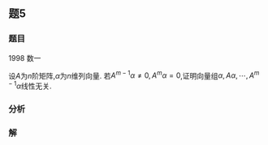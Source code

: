 

## 题5
### 题目
1998 数一 

设$A$为$n$阶矩阵,$\alpha$为$n$维列向量. 若${A}^{m - 1}\alpha  \neq  0,{A}^{m}\alpha  = 0$,证明向量组$\alpha ,{A\alpha },\cdots ,{A}^{m - 1}\alpha$线性无关.
### 分析

### 解